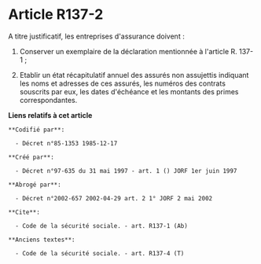 # Article R137-2

A titre justificatif, les entreprises d'assurance doivent :

1. Conserver un exemplaire de la déclaration mentionnée à l'article R. 137-1 ;

2. Etablir un état récapitulatif annuel des assurés non assujettis indiquant les noms et adresses de ces assurés, les numéros
des contrats souscrits par eux, les dates d'échéance et les montants des primes correspondantes.

**Liens relatifs à cet article**

	**Codifié par**:

	  - Décret n°85-1353 1985-12-17

	**Créé par**:

	  - Décret n°97-635 du 31 mai 1997 - art. 1 () JORF 1er juin 1997

	**Abrogé par**:

	  - Décret n°2002-657 2002-04-29 art. 2 1° JORF 2 mai 2002

	**Cite**:

	  - Code de la sécurité sociale. - art. R137-1 (Ab)

	**Anciens textes**:

	  - Code de la sécurité sociale. - art. R137-4 (T)

